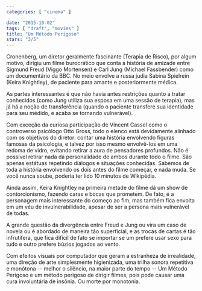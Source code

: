 ```yaml
---
categories: [ "cinema" ]

date: "2015-10-02"
tags: [ "draft", "movies" ]
title: "Um Método Perigoso"
stars: "3/5"
---
```

Cronenberg, um diretor geralmente fascinante (Terapia de Risco), por algum motivo, dirigiu um filme burocrático que conta a história de amizade entre Sigmund Freud (Viggo Mortensen) e Carl Jung (Michael Fassbender) como um documentário da BBC. No meio envolve a russa judia Sabina Spielrein (Keira Knightley), de paciente para amante e posteriormente médica.

As partes interessantes é que não havia antes restrições quanto a tratar conhecidos (como Jung utiliza sua esposa em uma sessão de terapia), mas já há a noção de transferência (quando o paciente transfere sua identidade para seu médido, e acaba se tornando vulnerável).

Com exceção da curiosa participação de Vincent Cassel como o controverso psicólogo Otto Gross, todo o elenco está devidamente alinhado com os objetivos do diretor: contar uma história envolvendo figuras famosas da psicologia, e talvez por isso mesmo envolvê-los em uma redoma de vidro, evitando retirar a aura de pensadores profundos. Não é possível retirar nada da personalidade de ambos durante todo o filme. São apenas estátuas repetindo diálogos e situações conhecidas. Sabemos de toda a história envolvendo os dois antes do filme começar, e nada muda. Se você nunca soube, poderia ter lido 10 minutos de Wikipédia.

Ainda assim, Keira Knightley na primeira metade do filme dá um show de contorcionismo, fazendo caras e bocas que prometem. De fato, é a personagem mais interessante do começo ao fim, mas também fica envolta em um véu de invulnerabilidade, apesar de ser a persona mais vulnerável de todas.

A grande questão da divergência entre Freud e Jung ou vira um caso de novela ou é abordado de maneira tão superficial, e as trocas de cartas é tão infrutífera, que fica difícil de fato se importar se um prefere usar sexo para tudo e outro prefere búzios jogados ao vento.

Com efeitos visuais por computador que geram a estranheza de irrealidade, uma direção de arte simplesmente higienizada, uma trilha sonora repetitiva e monótona -- melhor o silêncio, na maior parte do tempo -- Um Método Perigoso e um método perigoso de dirigir filmes, pois pode causar uma cura involuntária de insônia. Ou morte por monotonia.
